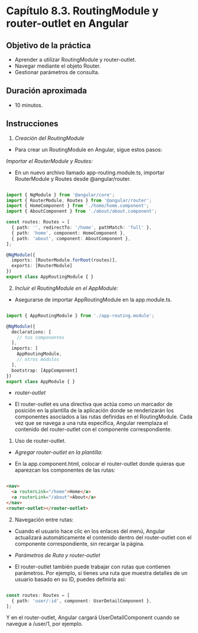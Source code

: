 # Capítulo 8.3. RoutingModule y router-outlet en Angular

## Objetivo de la práctica
- Aprender a utilizar RoutingModule y router-outlet.
- Navegar mediante el objeto Router.
- Gestionar parámetros de consulta.
  
## Duración aproximada
- 10 minutos.

## Instrucciones 

1. *Creación del RoutingModule*

- Para crear un RoutingModule en Angular, sigue estos pasos:

 *Importar el RouterModule y Routes:*

- En un nuevo archivo llamado app-routing.module.ts, importar RouterModule y Routes desde @angular/router.

```typescript

import { NgModule } from '@angular/core';
import { RouterModule, Routes } from '@angular/router';
import { HomeComponent } from './home/home.component';
import { AboutComponent } from './about/about.component';

const routes: Routes = [
  { path: '', redirectTo: '/home', pathMatch: 'full' },
  { path: 'home', component: HomeComponent },
  { path: 'about', component: AboutComponent },
];

@NgModule({
  imports: [RouterModule.forRoot(routes)],
  exports: [RouterModule]
})
export class AppRoutingModule { }
```

2. *Incluir el RoutingModule en el AppModule:*

- Asegurarse de importar AppRoutingModule en la app.module.ts.

```typescript

import { AppRoutingModule } from './app-routing.module';

@NgModule({
  declarations: [
    // tus componentes
  ],
  imports: [
    AppRoutingModule,
    // otros módulos
  ],
  bootstrap: [AppComponent]
})
export class AppModule { }
```

- *router-outlet*

- El router-outlet es una directiva que actúa como un marcador de posición en la plantilla de la aplicación donde se renderizarán los componentes asociados a las rutas definidas en el RoutingModule. Cada vez que se navega a una ruta específica, Angular reemplaza el contenido del router-outlet con el componente correspondiente.

1. Uso de router-outlet.

- *Agregar router-outlet en la plantilla:*

- En la app.component.html, colocar el router-outlet donde quieras que aparezcan los componentes de las rutas:

```html

<nav>
  <a routerLink="/home">Home</a>
  <a routerLink="/about">About</a>
</nav>
<router-outlet></router-outlet>
```

2. Navegación entre rutas:

- Cuando el usuario hace clic en los enlaces del menú, Angular actualizará automáticamente el contenido dentro del router-outlet con el componente correspondiente, sin recargar la página.

- *Parámetros de Ruta y router-outlet*

- El router-outlet también puede trabajar con rutas que contienen parámetros. Por ejemplo, si tienes una ruta que muestra detalles de un usuario basado en su ID, puedes definirla así:

```typescript

const routes: Routes = [
  { path: 'user/:id', component: UserDetailComponent },
];

```

Y en el router-outlet, Angular cargará UserDetailComponent cuando se navegue a /user/1, por ejemplo.
